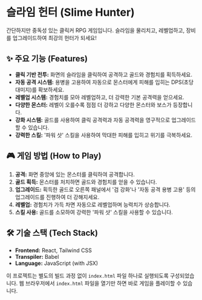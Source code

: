 # 슬라임 헌터 (Slime Hunter)

간단하지만 중독성 있는 클릭커 RPG 게임입니다. 슬라임을 물리치고, 레벨업하고, 장비를 업그레이드하여 최강의 헌터가 되세요!

## ✨ 주요 기능 (Features)

*   **클릭 기반 전투:** 화면의 슬라임을 클릭하여 공격하고 골드와 경험치를 획득하세요.
*   **자동 공격 시스템:** 용병을 고용하여 자동으로 몬스터에게 피해를 입히는 DPS(초당 대미지)를 확보하세요.
*   **레벨업 시스템:** 경험치를 모아 레벨업하고, 더 강력한 기본 공격력을 얻으세요.
*   **다양한 몬스터:** 레벨이 오를수록 점점 더 강하고 다양한 몬스터와 보스가 등장합니다.
*   **강화 시스템:** 골드를 사용하여 클릭 공격력과 자동 공격력을 영구적으로 업그레이드할 수 있습니다.
*   **강력한 스킬:** '파워 샷' 스킬을 사용하여 막대한 피해를 입히고 위기를 극복하세요.

## 🎮 게임 방법 (How to Play)

1.  **공격:** 화면 중앙에 있는 몬스터를 클릭하여 공격합니다.
2.  **골드 획득:** 몬스터를 처치하면 골드와 경험치를 얻을 수 있습니다.
3.  **업그레이드:** 획득한 골드로 오른쪽 패널에서 '검 강화'나 '자동 공격 용병 고용' 등의 업그레이드를 진행하여 더 강해지세요.
4.  **레벨업:** 경험치가 가득 차면 자동으로 레벨업하며 능력치가 상승합니다.
5.  **스킬 사용:** 골드를 소모하여 강력한 '파워 샷' 스킬을 사용할 수 있습니다.

## 🛠️ 기술 스택 (Tech Stack)

*   **Frontend:** React, Tailwind CSS
*   **Transpiler:** Babel
*   **Language:** JavaScript (with JSX)

이 프로젝트는 별도의 빌드 과정 없이 `index.html` 파일 하나로 실행되도록 구성되었습니다. 웹 브라우저에서 `index.html` 파일을 열기만 하면 바로 게임을 플레이할 수 있습니다.
